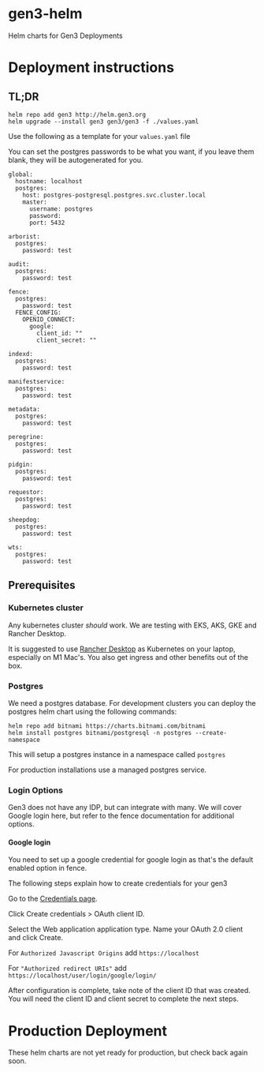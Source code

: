 # gen3-helm
Helm charts for Gen3 Deployments


# Deployment instructions

## TL;DR 
```
helm repo add gen3 http://helm.gen3.org
helm upgrade --install gen3 gen3/gen3 -f ./values.yaml 
```

Use the following as a template for your `values.yaml` file 

You can set the postgres passwords to be what you want, if you leave them blank, they will be autogenerated for you. 

```
global:
  hostname: localhost
  postgres:
    host: postgres-postgresql.postgres.svc.cluster.local
    master:
      username: postgres
      password: 
      port: 5432

arborist:
  postgres:
    password: test

audit:
  postgres:
    password: test

fence: 
  postgres:
    password: test
  FENCE_CONFIG:
    OPENID_CONNECT:
      google:
        client_id: ""
        client_secret: ""

indexd:
  postgres:
    password: test

manifestservice: 
  postgres:
    password: test

metadata: 
  postgres:
    password: test

peregrine: 
  postgres:
    password: test

pidgin: 
  postgres:
    password: test

requestor: 
  postgres:
    password: test

sheepdog: 
  postgres:
    password: test

wts:
  postgres:
    password: test
```


## Prerequisites

### Kubernetes cluster
Any kubernetes cluster _should_ work. We are testing with EKS, AKS, GKE and Rancher Desktop. 

It is suggested to use [Rancher Desktop](https://rancherdesktop.io/) as Kubernetes on your laptop, especially on M1 Mac's. You also get ingress and other benefits out of the box. 

### Postgres 
We need a postgres database. For development clusters you can deploy the postgres helm chart using the following commands: 

```
helm repo add bitnami https://charts.bitnami.com/bitnami
helm install postgres bitnami/postgresql -n postgres --create-namespace
```

This will setup a postgres instance in a namespace called `postgres` 

For production installations use a managed postgres service. 


### Login Options
Gen3 does not have any IDP, but can integrate with many. We will cover Google login here, but refer to the fence documentation for additional options. 
#### Google login

You need to set up a google credential for google login as that's the default enabled option in fence. 


The following steps explain how to create credentials for your gen3

Go to the [Credentials page](https://console.developers.google.com/apis/credentials).

Click Create credentials > OAuth client ID.

Select the Web application application type.
Name your OAuth 2.0 client and click Create.

For `Authorized Javascript Origins` add `https://localhost`

For `"Authorized redirect URIs"` add  `https://localhost/user/login/google/login/` 

After configuration is complete, take note of the client ID that was created. You will need the client ID and client secret to complete the next steps. 


# Production Deployment
These helm charts are not yet ready for production, but check back again soon. 
